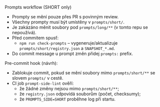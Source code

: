 Prompts workflow (SHORT only)

- Prompty se mění pouze přes PR s povinným review.
- Všechny prompty musí být umístěny v `prompts/short/`.
- Je zakázáno měnit soubory pod `prompts/long/**` (v tomto repu se nepoužívá).
- Před commitem spusť:
  - `npm run check-prompts` – vygeneruje/aktualizuje `prompts/short/registry.json` a `SNAPSHOT_*.md`.
- Do commit message u prompt změn přidej `prompts:` prefix.

Pre-commit hook (návrh):
- Zablokuje commit, pokud se mění soubory mimo `prompts/short/**` se slovem `prompts/` v cestě.
- CI job `prompt-side-lint` ověří:
  - že žádné změny nejsou mimo `prompts/short/**`;
  - že `registry.json` odpovídá souborům (počet, checksumy);
  - že `PROMPTS_SIDE=SHORT` proběhne log při startu.


